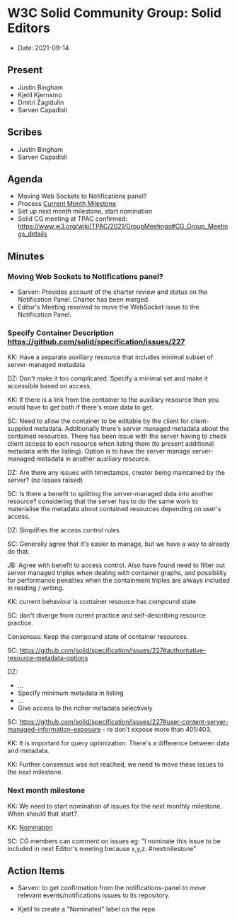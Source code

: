 # W3C Solid Community Group: Solid Editors

* Date: 2021-09-14

## Present

- Justin Bingham
- Kjetil Kjernsmo
- Dmitri Zagidulin
- Sarven Capadisli

## Scribes
- Justin Bingham
- Sarven Capadisli

## Agenda

* Moving Web Sockets to Notifications panel?
* Process [Current Month Milestone](https://github.com/solid/specification/milestone/4)
* Set up next month milestone, start nomination
* Solid CG meeting at TPAC confirmed: https://www.w3.org/wiki/TPAC/2021/GroupMeetings#CG_Group_Meetings_details

## Minutes

### Moving Web Sockets to Notifications panel?

* Sarven: Provides account of the charter review and status on the Notification Panel. Charter has been merged. 
* Editor's Meeting resolved to move the WebSocket issue to the Notification Panel.


### Specify Container Description https://github.com/solid/specification/issues/227

KK: Have a separate auxiliary resource that includes minimal subset of server-managed metadata 

DZ: Don't make it too complicated. Specify a minimal set and make it accessible based on access.

KK: If there is a link from the container to the auxiliary resource then you would have to get both if there's more data to get.

SC: Need to allow the container to be editable by the client for client-supplied metadata. Additionally there's server managed metadata about the contained resources. There has been issue with the server having to check client access to each resource when listing them (to present additional metadata with the listing). Option is to have the server manage server-managed metadata in another auxiliary resource.

DZ: Are there any issues with timestamps, creator being maintained by the server?  (no issues raised)

SC: Is there a benefit to splitting the server-managed data into another resource? considering that the server has to do the same work to materialise the metadata about contained resources depending on user's access.

DZ: Simplifies the access control rules

SC: Generally agree that it's easier to manage, but we have a way to already do that.

JB: Agree with benefit to access control. Also have found need to filter out server managed triples when dealing with container graphs, and possibility for performance penalties when the containment triples are always included in reading / writing.

KK: current behaviour is container resource has compound state

SC: don't diverge from curent practice and self-describing resource practice.

Consensus: Keep the compound state of container resources. 

SC: https://github.com/solid/specification/issues/227#authoritative-resource-metadata-options

DZ: 

- ... 
- Specify minimum metadata in listing
- ...
- Give access to the richer metadata selectively

SC: https://github.com/solid/specification/issues/227#user-content-server-managed-information-exposure - re don't expose more than 401/403.

KK: It is important for query optimization. There's a difference between data and metadata.

KK: Further consensus was not reached, we need to move these issues to the next milestone.

### Next month milestone

KK: We need to start nomination of issues for the next monthly milestone. When should that start?

KK: [Nomination](https://github.com/solid/process/blob/main/solid-editors-tr-process.md#nomination)

SC: CG members can comment on issues eg: "I nominate this issue to be included in next Editor's meeting because x,y,z. #nextmilestone"

## Action Items
* Sarven: to get confirmation from the notifications-panel to move relevant events/notifications issues to its repository.

* Kjetil to create a "Nominated" label on the repo
